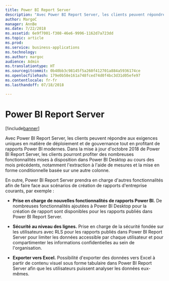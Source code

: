 ```yaml
---
title: Power BI Report Server
description: "Avec Power BI Report Server, les clients peuvent répondre aux exigences uniques en matière de déploiement et de gouvernance tout en profitant de rapports Power BI modernes."
author: MargoC
manager: AnnBe
ms.date: 7/22/2018
ms.assetid: 6e9f7001-f308-46e6-9996-1162d7a723dd
ms.topic: article
ms.prod: 
ms.service: business-applications
ms.technology: 
ms.author: margoc
audience: Admin
ms.translationtype: HT
ms.sourcegitcommit: 0b40bb3c98145f5a260f412701a884a5936174ce
ms.openlocfilehash: 179e0b58e161a748fced74d0f4bc3d31d05efe97
ms.contentlocale: fr-fr
ms.lasthandoff: 07/18/2018

---
```

# <a name="power-bi-report-server"></a>Power BI Report Server


[!include[banner](../../../includes/banner.md)]

Avec Power BI Report Server, les clients peuvent répondre aux exigences uniques en matière de déploiement et de gouvernance tout en profitant de rapports Power BI modernes. Dans la mise à jour d'octobre 2018 de Power BI Report Server, les clients pourront profiter des nombreuses fonctionnalités mises à disposition dans Power BI Desktop au cours des mois précédents, notamment l'extraction à l'aide de mesures et la mise en forme conditionnelle basée sur une autre colonne. 

En outre, Power BI Report Server prendra en charge d'autres fonctionnalités afin de faire face aux scénarios de création de rapports d'entreprise courants, par exemple :

-  **Prise en charge de nouvelles fonctionnalités de rapports Power BI.** De nombreuses fonctionnalités ajoutées à Power BI Desktop pour la création de rapport sont disponibles pour les rapports publiés dans Power BI Report Server.

-   **Sécurité au niveau des lignes.** Prise en charge de la sécurité fondée sur les utilisateurs avec RLS pour les rapports publiés dans Power BI Report Server pour limiter les données accessible par chaque utilisateur et pour compartimenter les informations confidentielles au sein de l'organisation.

-   **Exporter vers Excel.** Possibilité d'exporter des données vers Excel à partir de contenu visuel sous forme tabulaire dans Power BI Report Server afin que les utilisateurs puissent analyser les données eux-mêmes.

